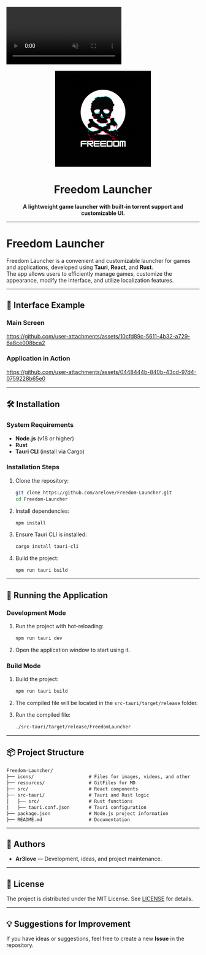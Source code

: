 
<video
            muted
            loop
            preload="auto"
            autoPlay
            playsInline
            src={/resources/icon.gif}
         ></video>

<div align="center"> <img src="/resources/icon.gif" width="250px" height="250px" /> <h1 align="center">Freedom Launcher</h1> <p align="center"> <strong>A lightweight game launcher with built-in torrent support and customizable UI.</strong> </p> </div>

---

# Freedom Launcher

Freedom Launcher is a convenient and customizable launcher for games and applications, developed using **Tauri**, **React**, and **Rust**.  
The app allows users to efficiently manage games, customize the appearance, modify the interface, and utilize localization features.

---

## 📸 Interface Example

### Main Screen

https://github.com/user-attachments/assets/10cfd89c-5611-4b32-a729-6a8ce008bca2

### Application in Action

https://github.com/user-attachments/assets/0448444b-840b-43cd-97d4-0759228b65e0

---

## 🛠️ Installation

### System Requirements

- **Node.js** (v18 or higher)
- **Rust**
- **Tauri CLI** (install via Cargo)

### Installation Steps

1. Clone the repository:
    
    ```bash
    git clone https://github.com/arelove/Freedom-Launcher.git
    cd Freedom-Launcher
    ```
    
2. Install dependencies:
    
    ```bash
    npm install
    ```
    
3. Ensure Tauri CLI is installed:
    
    ```bash
    cargo install tauri-cli
    ```
    
4. Build the project:
    
    ```bash
    npm run tauri build
    ```
    

---

## 🏃 Running the Application

### Development Mode

1. Run the project with hot-reloading:
    
    ```bash
    npm run tauri dev
    ```
    
2. Open the application window to start using it.
    

### Build Mode

1. Build the project:
    
    ```bash
    npm run tauri build
    ```
    
2. The compiled file will be located in the `src-tauri/target/release` folder.
    
3. Run the compiled file:
    
    ```bash
    ./src-tauri/target/release/FreedomLauncher
    ```
    

---

## 📦 Project Structure

```plaintext
Freedom-Launcher/
├── icons/                    # Files for images, videos, and other 
├── resources/                # GitFiles for MD
├── src/                      # React components
├── src-tauri/                # Tauri and Rust logic
│   ├── src/                  # Rust functions
│   ├── tauri.conf.json       # Tauri configuration
├── package.json              # Node.js project information
├── README.md                 # Documentation
```

---

## 👥 Authors

- **Ar3love** — Development, ideas, and project maintenance.

---

## 📜 License

The project is distributed under the MIT License. See [LICENSE](https://chatgpt.com/c/LICENSE) for details.

---

## 💡 Suggestions for Improvement

If you have ideas or suggestions, feel free to create a new **Issue** in the repository.
